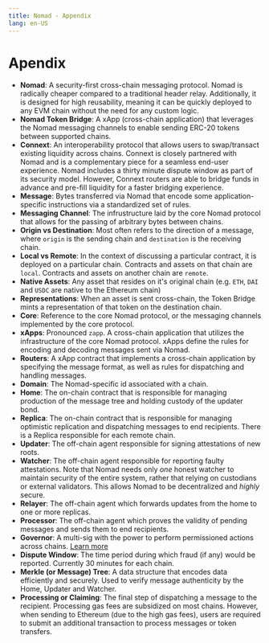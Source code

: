 ```yaml
---
title: Nomad - Appendix
lang: en-US
---
```


# Apendix

 - **Nomad**: A security-first cross-chain messaging protocol. Nomad is radically cheaper compared to a traditional header relay. Additionally, it is designed for high reusability, meaning it can be quickly deployed to any EVM chain without the need for any custom logic.
 - **Nomad Token Bridge**: A xApp (cross-chain application) that leverages the Nomad messaging channels to enable sending ERC-20 tokens between supported chains.
 - **Connext**: An interoperability protocol that allows users to swap/transact existing liquidity across chains. Connext is closely partnered with Nomad and is a complementary piece for a seamless end-user experience. Nomad includes a thirty minute dispute window as part of its security model. However, Connext routers are able to bridge funds in advance and pre-fill liquidity for a faster bridging experience.
 - **Message**: Bytes transferred via Nomad that encode some application-specific instructions via a standardized set of rules.
 - **Messaging Channel**: The infrustructure laid by the core Nomad protocol that allows for the passing of arbitrary bytes between chains.
 - **Origin vs Destination**: Most often refers to the direction of a message, where `origin` is the sending chain and `destination` is the receiving chain.
 - **Local vs Remote**: In the context of discussing a particular contract, it is deployed on a particular chain. Contracts and assets on that chain are `local`. Contracts and assets on another chain are `remote`.
 - **Native Assets**: Any asset that resides on it's original chain (e.g. `ETH`, `DAI` and `USDC` are native to the Ethereum chain)
 - **Representations**: When an asset is sent cross-chain, the Token Bridge mints a representation of that token on the destination chain.
 - **Core**: Reference to the core Nomad protocol, or the messaging channels implemented by the core protocol.
 - **xApps**: Pronounced `zapp`. A cross-chain application that utilizes the infrastructure of the core Nomad protocol. xApps define the rules for encoding and decoding messages sent via Nomad.
 - **Routers**: A xApp contract that implements a cross-chain application by specifying the message format, as well as rules for dispatching and handling messages.
 - **Domain**: The Nomad-specific id associated with a chain.
 - **Home**: The on-chain contract that is responsible for managing production of the message tree and holding custody of the updater bond.
 - **Replica**: The on-chain contract that is responsible for managing optimistic replication and dispatching messages to end recipients. There is a Replica responsible for each remote chain.
 - **Updater**: The off-chain agent responsible for signing attestations of new roots.
 - **Watcher**: The off-chain agent responsible for reporting faulty attestations. Note that Nomad needs only *one* honest watcher to maintain security of the entire system, rather that relying on custodians or external validators. This allows Nomad to be decentralized and *highly* secure.
 - **Relayer**: The off-chain agent which forwards updates from the home to one or more replicas.
 - **Processor**: The off-chain agent which proves the validity of pending messages and sends them to end recipients.
 - **Governor**: A multi-sig with the power to perform permissioned actions across chains. [Learn more](/dev/governance.md)
 - **Dispute Window**: The time period during which fraud (if any) would be reported. Currently 30 minutes for each chain.
 - **Merkle (or Message) Tree**: A data structure that encodes data efficiently and securely. Used to verify message authenticity by the Home, Updater and Watcher.
 - **Processing or Claiming**: The final step of dispatching a message to the recipient. Processing gas fees are subsidized on most chains. However, when sending to Ethereum (due to the high gas fees), users are required to submit an additional transaction to process messages or token transfers.
